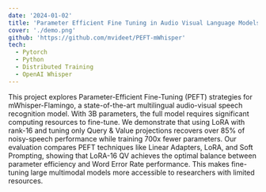```yaml
---
date: '2024-01-02'
title: 'Parameter Efficient Fine Tuning in Audio Visual Language Models'
cover: './demo.png'
github: 'https://github.com/mvideet/PEFT-mWhisper'
tech:
  - Pytorch
  - Python
  - Distributed Training
  - OpenAI Whisper
---
```


This project explores Parameter-Efficient Fine-Tuning (PEFT) strategies for mWhisper-Flamingo, a state-of-the-art multilingual audio-visual speech recognition model. With 3B parameters, the full model requires significant computing resources to fine-tune. We demonstrate that using LoRA with rank-16 and tuning only Query & Value projections recovers over 85% of noisy-speech performance while training 700x fewer parameters. Our evaluation compares PEFT techniques like Linear Adapters, LoRA, and Soft Prompting, showing that LoRA-16 QV achieves the optimal balance between parameter efficiency and Word Error Rate performance. This makes fine-tuning large multimodal models more accessible to researchers with limited resources.
